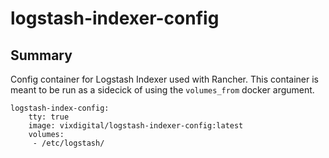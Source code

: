 # logstash-indexer-config

## Summary

Config container for Logstash Indexer used with Rancher. This container is meant to be run as a sidecick of using the `volumes_from` docker argument.

```
logstash-index-config:
	tty: true
	image: vixdigital/logstash-indexer-config:latest
	volumes:
	 - /etc/logstash/
```
